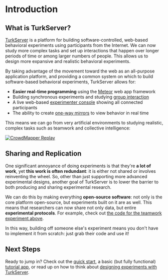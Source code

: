 # Introduction

## What is TurkServer?

[TurkServer][ts] is a platform for building software-controlled, web-based
behavioral experiments using participants from the Internet. We can now study
more complex tasks and set up interactions that happen over longer periods of
time or among larger numbers of people. This allows us to design more expansive
and realistic behavioral experiments.

By taking advantage of the movement toward the web as an all-purpose 
application platform, and providing a common system on which to build 
software-based behavioral experiments, TurkServer allows for:

- **Easier real-time programming** using the [Meteor][2] web app framework
- Building synchronous experiments and studying [group interaction](design/assigning.md)
- A live web-based [experimenter console](arch/admin-console.md) showing all 
connected participants
- The ability to create [one-way mirrors](design/mirror.md) to view behavior
 in real time     
                
[2]: https://www.meteor.com/           
[ts]: https://github.com/TurkServer/turkserver-meteor 

This means we can go from very artificial environments to studying realistic,
 complex tasks such as teamwork and collective intelligence: 
 
[![CrowdMapper Replay](http://share.gifyoutube.com/mLnMWR.gif)][4]

[4]: http://journals.plos.org/plosone/article?id=10.1371/journal.pone.0153048 

## Sharing and Replication

One significant annoyance of doing experiments is that they're **a lot of 
work**, yet **this work is often redundant**: it is either not shared or 
involves reinventing the wheel. So, other than just supporting more advanced 
experimental designs, another goal of TurkServer is to lower the barrier
 to both producing and sharing experimental research.
 
We can do this by making everything **open-source software**: not only is the
 core platform open-source, but experiments built on it are as well. This 
 means that researchers can now share not only data, but entire 
 **experimental protocols**. For example, check out [the code for the teamwork
  experiment above][5].
     
[5]: https://github.com/TurkServer/CrowdMapper      

In this way, building off someone else's experiment means you don't have to 
implement it from scratch: just grab their code and use it!

## Next Steps

Ready to jump in? Check out the [quick start](quick-start.md), a basic 
(but fully functional) [tutorial app](examples/tutorial.md), or read up on how to 
think about [designing experiments with TurkServer](design/design.md).
